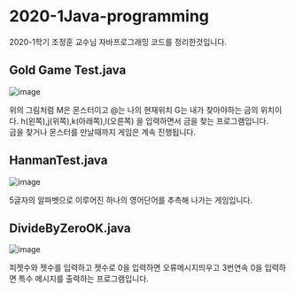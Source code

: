 # 2020-1Java-programming  
2020-1학기 조정훈 교수님 자바프로그래밍 코드를 정리한것입니다.  

## Gold Game Test.java  
![image](https://user-images.githubusercontent.com/64358334/102436544-26611e80-405c-11eb-8a1f-3fab76920a79.png)
 

위의 그림처럼 M은 몬스터이고 @는 나의 현재위치 G는 내가 찾아야하는 금의 위치이다. h(왼쪽),j(위쪽),k(아래쪽),l(오른쪽)
을 입력하면서 금을 찾는 프로그램입니다.  
금을 찾거나 몬스터를 만날때까지 게임은 계속 진행됩니다.  

## HanmanTest.java  
![image](https://user-images.githubusercontent.com/64358334/102436786-ae472880-405c-11eb-8ff6-226a4c37034c.png)
  
 5글자의 알파벳으로 이루어진 하나의 영어단어를 추측해 나가는 게임입니다.  
 
 
 ## DivideByZeroOK.java  
 ![image](https://user-images.githubusercontent.com/64358334/102437005-1990fa80-405d-11eb-9c59-bcf8ffed30e0.png)  
 
 피젯수와 젯수를 입력하고 젯수로 0을 입력하면 오류메시지띄우고 3번연속 0을 입력하면 특수 메시지를 출력하는 프로그램입니다.  
 
 
 
